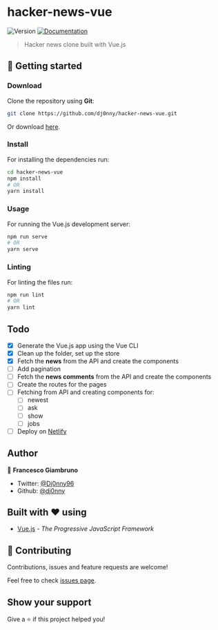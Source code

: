 # hacker-news-vue
![Version](https://img.shields.io/badge/version-1.0.0-blue.svg?cacheSeconds=2592000)
[![Documentation](https://img.shields.io/badge/documentation-yes-brightgreen.svg)](https://github.com/dj0nny/hacker-news-vue#readme)

> Hacker news clone built with Vue.js

## :rocket: Getting started

### Download

Clone the repository using **Git**:
```bash
git clone https://github.com/dj0nny/hacker-news-vue.git
```
Or download [here](https://github.com/dj0nny/hacker-news-vue/archive/develop.zip).

### Install

For installing the dependencies run:

```sh
cd hacker-news-vue
npm install
# OR
yarn install
```

### Usage

For running the Vue.js development server:

```sh
npm run serve
# OR
yarn serve
```
### Linting

For linting the files run:

```sh
npm run lint
# OR
yarn lint
```

## Todo

- [x] Generate the Vue.js app using the Vue CLI
- [x] Clean up the folder, set up the store
- [x] Fetch the **news** from the API and create the components
- [ ] Add pagination
- [ ] Fetch the **news comments** from the API and create the components
- [ ] Create the routes for the pages
- [ ] Fetching from API and creating components for:
  - [ ] newest
  - [ ] ask
  - [ ] show
  - [ ] jobs
- [ ] Deploy on [Netlify](https://netlify.com)

## Author

👤 **Francesco Giambruno**

* Twitter: [@Dj0nny96](https://twitter.com/Dj0nny96)
* Github: [@dj0nny](https://github.com/dj0nny)

## Built with :heart: using
* [Vue.js](https://vuejs.org/) - _The Progressive
JavaScript Framework_

## 🤝 Contributing

Contributions, issues and feature requests are welcome!

Feel free to check [issues page](https://github.com/dj0nny/hacker-news-vue/issues).

## Show your support

Give a ⭐️ if this project helped you!